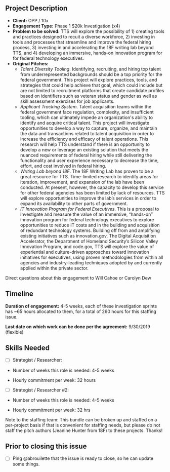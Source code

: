 ## Project Description

* **Client:** OPP / 10x
* **Engagement Type:** Phase 1 $20k Investigation (x4)
* **Problem to be solved:** TTS will explore the possibility of 1) creating tools and practices designed to recuit a diverse workforce, 2) investing in tools and processes that streamline and improve the federal hiring process, 3) investing in and accelerating the 18F writing lab beyond TTS, and 4) developing an immersive, hands-on innovation program for for federal technology executives.
* **Original Pitches:**
  * *Talent Diversity Tooling*. Identifying, recruiting, and hiring top talent from underrepresented backgrounds should be a top priority for the federal government. This project will explore practices, tools, and strategies that could help achieve that goal, which could include but are not limited to recruitment platforms that create candidate profiles based on identifiers such as veteran status and gender as well as skill assessment exercises for job applicants.
  * *Applicant Tracking System*. Talent acquisition teams within the federal government face regulation, complexity, and insufficient tooling, which can ultimately impede an organization's ability to identify and acquire critical talent. This project will investigate opportunities to develop a way to capture, organize, and maintain the data and transactions related to talent acquisition in order to increase the efficiency and efficacy of talent operations. This research will help TTS understand if there is an opportunity to develop a new or leverage an existing solution that meets the nuanced requirements of federal hiring while still delivering the functionality and user experience necessary to decrease the time, effort, and cost involved in federal hiring.
  * *Writing Lab beyond 18F*. The 18F Writing Lab has proven to be a great resource for TTS. Time-limited research to identify areas for iteration, improvement, and expansion of the lab have been conducted. At present, however, the capacity to develop this service for other federal agencies has been limited by lack of resources. TTS will explore opportunities to improve the lab’s services in order to expand its availability to other parts of government.
  * *IT Innovation Program for Federal Executives*. This is a proposal to investigate and measure the value of an immersive, “hands-on” innovation program for federal technology executives to explore opportunities to reduce IT costs and in the building and acquisition of redundant technology systems. Building off from and amplifying existing initiatives such as innovation.gov, The Digital Acquisition Accelerator, the Department of Homeland Security’s Silicon Valley Innovation Program, and code.gov, TTS will explore the value of experiential and culture-driven approaches toward innovation initiatives for executives, using proven methodologies from within all agencies and industry-leading techniques adopted by and currently applied within the private sector.

Direct questions about this engagement to Will Cahoe or Carolyn Dew

## Timeline

**Duration of engagement:** 4-5 weeks, each of these investigation sprints has ~65 hours allocated to them, for a total of 260 hours for this staffing issue.

**Last date on which work can be done per the agreement:** 9/30/2019 (flexible)

## Skills Needed

- [ ] Strategist / Researcher: 

* Number of weeks this role is needed: 4-5 weeks

* Hourly commitment per week: 32 hours

- [ ] Strategist / Researcher #2:

* Number of weeks this role is needed: 4-5 weeks

* Hourly commitment per week: 32 hrs

Note to the staffing team: This bundle can be broken up and staffed on a per-project basis if that is convenient for staffing needs, but please do not staff the pitch authors (Jeanine Hunter from 18F) to these projects. Thanks!

## Prior to closing this issue

- [ ] Ping @abrouilette that the issue is ready to close, so he can update some things.
